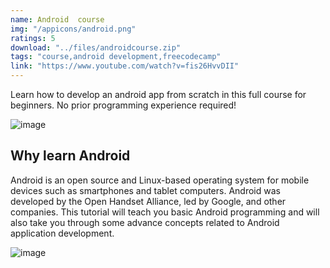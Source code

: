 ```yaml
---
name: Android  course
img: "/appicons/android.png"
ratings: 5
download: "../files/androidcourse.zip"
tags: "course,android development,freecodecamp"
link: "https://www.youtube.com/watch?v=fis26HvvDII"
---
```


Learn how to develop an android app from scratch in this full course for beginners. No prior programming experience required!

<img src="../../screenshots/Androidcourse/ss1.png" alt="image" >

## Why learn Android

Android is an open source and Linux-based operating system for mobile devices such as smartphones and tablet computers. Android was developed by the Open Handset Alliance, led by Google, and other companies. This tutorial will teach you basic Android programming and will also take you through some advance concepts related to Android application development.

<img src="../../screenshots/Androidcourse/ss2.png" alt="image" >
